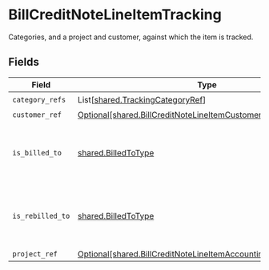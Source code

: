 # BillCreditNoteLineItemTracking

Categories, and a project and customer, against which the item is tracked.


## Fields

| Field                                                                                                                                        | Type                                                                                                                                         | Required                                                                                                                                     | Description                                                                                                                                  |
| -------------------------------------------------------------------------------------------------------------------------------------------- | -------------------------------------------------------------------------------------------------------------------------------------------- | -------------------------------------------------------------------------------------------------------------------------------------------- | -------------------------------------------------------------------------------------------------------------------------------------------- |
| `category_refs`                                                                                                                              | List[[shared.TrackingCategoryRef](../../models/shared/trackingcategoryref.md)]                                                               | :heavy_check_mark:                                                                                                                           | N/A                                                                                                                                          |
| `customer_ref`                                                                                                                               | [Optional[shared.BillCreditNoteLineItemCustomerRef]](../../models/shared/billcreditnotelineitemcustomerref.md)                               | :heavy_minus_sign:                                                                                                                           | N/A                                                                                                                                          |
| `is_billed_to`                                                                                                                               | [shared.BilledToType](../../models/shared/billedtotype.md)                                                                                   | :heavy_check_mark:                                                                                                                           | Defines if the invoice or credit note is billed/rebilled to a project or customer.                                                           |
| `is_rebilled_to`                                                                                                                             | [shared.BilledToType](../../models/shared/billedtotype.md)                                                                                   | :heavy_check_mark:                                                                                                                           | Defines if the invoice or credit note is billed/rebilled to a project or customer.                                                           |
| `project_ref`                                                                                                                                | [Optional[shared.BillCreditNoteLineItemAccountingProjectReference]](../../models/shared/billcreditnotelineitemaccountingprojectreference.md) | :heavy_minus_sign:                                                                                                                           | N/A                                                                                                                                          |